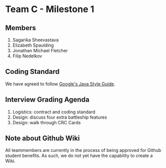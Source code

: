 # Team C - Milestone 1
 ## Members
 <ol>
  <li> Sagarika Sheevastava</li>
  <li> Elizabeth Spaulding </li>
  <li> Jonathan Michael Fletcher </li>
  <li> Filip Nedelkov</li>
</ol>
 
 ## Coding Standard
 We have agreed to follow [Google's Java Style Guide](https://google.github.io/styleguide/javaguide.html).
 
 ## Interview Grading Agenda
 <ol>
  <li> Logistics: contract and coding standard</li>
  <li> Design: discuss four extra battleship features</li>
  <li> Design: walk through CRC Cards</li>
 </ol>
 
   
 ## Note about Github Wiki
 All teammembers are currently in the process of being approved for Github student benefits. As such, we do not yet have the capability to create a Wiki.
